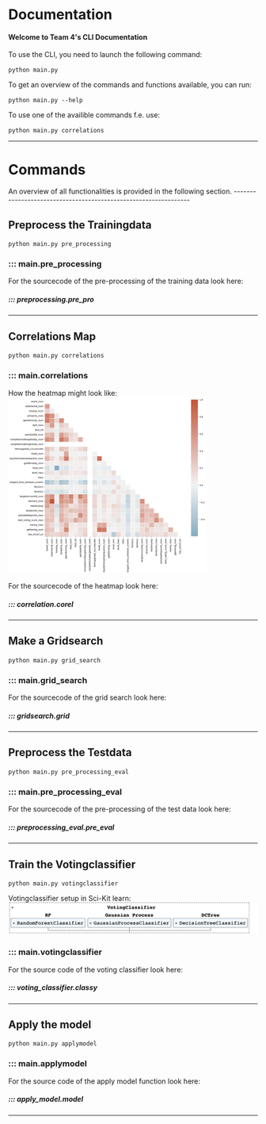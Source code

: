 # Documentation

#### Welcome to Team 4's CLI Documentation

To use the CLI, you need to launch the following command:
```
python main.py 
```
To get an overview of the commands and functions available,
you can run:
```
python main.py --help
```
To use one of the availible commands f.e. use:
```
python main.py correlations
```



----------------------------------------------------------------

# Commands
<span style="font-size:1em;">
An overview of all functionalities is provided in the following section.
</span>
----------------------------------------------------------------

## Preprocess the Trainingdata
```
python main.py pre_processing
```
### ::: main.pre_processing
For the sourcecode of the pre-processing of the training data look here:
##### ::: preprocessing.pre_pro
----------------------------------------------------------------
## Correlations Map
```
python main.py correlations
```
### ::: main.correlations
<span style="font-size:1em;">
How the heatmap might look like:<br>
</span>
<img src="img/heatmap_ex.png" width="400">
<br>

For the sourcecode of the heatmap look here:
##### ::: correlation.corel
----------------------------------------------------------------
## Make a Gridsearch
```
python main.py grid_search
```
### ::: main.grid_search
For the sourcecode of the grid search look here:
##### ::: gridsearch.grid
----------------------------------------------------------------
## Preprocess the Testdata
```
python main.py pre_processing_eval
```
### ::: main.pre_processing_eval
For the sourcecode of the pre-processing of the test data look here:
##### ::: preprocessing_eval.pre_eval
----------------------------------------------------------------
## Train the Votingclassifier
```
python main.py votingclassifier
```
<span style="font-size:1em;">
Votingclassifier setup in Sci-Kit learn:<br>
</span>
<img src="img/model.png" width="800">
<br>

### ::: main.votingclassifier
For the source code of the voting classifier look here:
##### ::: voting_classifier.classy
----------------------------------------------------------------
## Apply the model
```
python main.py applymodel
```
### ::: main.applymodel
For the source code of the apply model function look here:
##### ::: apply_model.model
----------------------------------------------------------------

